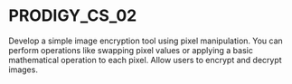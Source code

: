 # PRODIGY_CS_02

Develop a simple image encryption tool using pixel manipulation. You can perform operations like swapping pixel values or applying a basic mathematical operation to each pixel. Allow users to encrypt and decrypt images.
